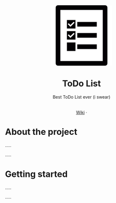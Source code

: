

<br />
<div align="center">
    <img src="./ressources/images/favicon.png" alt="Logo" width="200" height="200">
  </a>

  <h1 align="center">ToDo List</h1>

  <p align="center">
Best ToDo List ever (i swear)
    <br />
    <br />
    <br />
    <a href="https://codefirst.iut.uca.fr/git/ARTeam/SAE-3.01/wiki">Wiki</a>
    ·

  </p>
</div>

About the project
===

.....

.....


Getting started
===

.....

.....